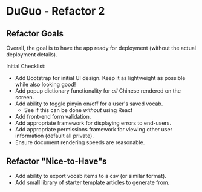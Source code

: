 # DuGuo - Refactor 2

## Refactor Goals

Overall, the goal is to have the app ready for deployment (without the actual deployment details).

Initial Checklist:
- Add Bootstrap for initial UI design. Keep it as lightweight as possible while also looking good!
- Add popup dictionary functionality for _all_ Chinese rendered on the screen.
- Add ability to toggle pinyin on/off for a user's saved vocab.
    - See if this can be done _without_ using React
- Add front-end form validation.
- Add appropriate framework for displaying errors to end-users.
- Add appropriate permissions framework for viewing other user information (default all private).
- Ensure document rendering speeds are reasonable.

## Refactor "Nice-to-Have"s
- Add ability to export vocab items to a csv (or similar format).
- Add small library of starter template articles to generate from.